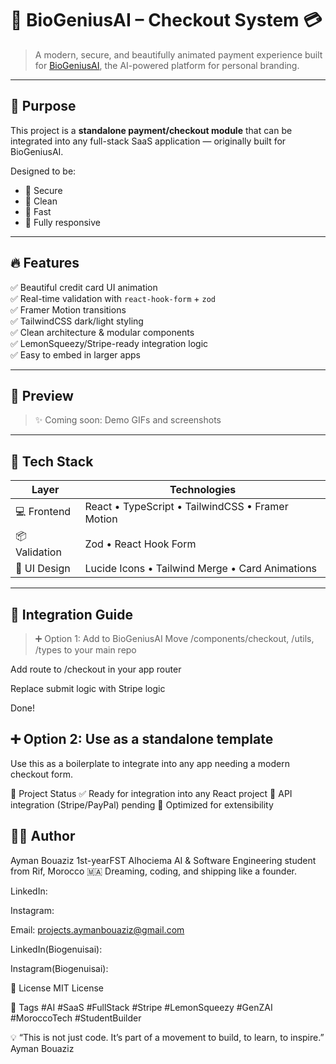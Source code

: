 # 🧠 BioGeniusAI – Checkout System 💳

> A modern, secure, and beautifully animated payment experience built for [BioGeniusAI](https://github.com/AymanBouaiz-19/BioGenuisAI), the AI-powered platform for personal branding.

---

## 🎯 Purpose

This project is a **standalone payment/checkout module** that can be integrated into any full-stack SaaS application — originally built for BioGeniusAI.

Designed to be:
- 🔐 Secure
- 🧼 Clean
- 💨 Fast
- 📱 Fully responsive

---

## 🔥 Features

✅ Beautiful credit card UI animation  
✅ Real-time validation with `react-hook-form` + `zod`  
✅ Framer Motion transitions  
✅ TailwindCSS dark/light styling  
✅ Clean architecture & modular components  
✅ LemonSqueezy/Stripe-ready integration logic  
✅ Easy to embed in larger apps

---

## 📸 Preview

> ✨ Coming soon: Demo GIFs and screenshots

---

## 🧠 Tech Stack

| Layer         | Technologies |
|---------------|--------------|
| 💻 Frontend    | React • TypeScript • TailwindCSS • Framer Motion |
| 📦 Validation  | Zod • React Hook Form |
| 🎨 UI Design   | Lucide Icons • Tailwind Merge • Card Animations |

---

## 🧩 Integration Guide
> ➕ Option 1: Add to BioGeniusAI
Move /components/checkout, /utils, /types to your main repo

Add route to /checkout in your app router

Replace submit logic with Stripe logic

Done!

## ➕ Option 2: Use as a standalone template
Use this as a boilerplate to integrate into any app needing a modern checkout form.

🚀 Project Status
✅ Ready for integration into any React project
🔄 API integration (Stripe/PayPal) pending
🎯 Optimized for extensibility

## 🧑‍💻 Author
Ayman Bouaziz
1st-yearFST Alhociema AI & Software Engineering student from Rif, Morocco 🇲🇦
Dreaming, coding, and shipping like a founder.

LinkedIn: 

Instagram: 

Email: projects.aymanbouaziz@gmail.com

LinkedIn(Biogenuisai): 

Instagram(Biogenuisai): 

🔐 License
MIT License

📌 Tags
#AI #SaaS #FullStack #Stripe #LemonSqueezy #GenZAI #MoroccoTech #StudentBuilder

💡 “This is not just code. It’s part of a movement  to build, to learn, to inspire.”
Ayman Bouaziz
